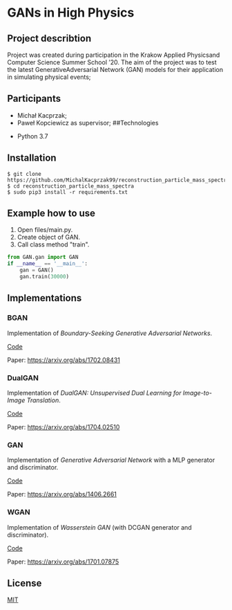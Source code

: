 # GANs in High Physics
## Project describtion 
Project was created during participation in the Krakow Applied Physicsand Computer Science Summer School ’20. The aim of the project was to test the latest GenerativeAdversarial Network (GAN) models for their application in simulating physical events;

## Participants 
 - Michał Kacprzak;
 - Paweł Kopciewicz as supervisor;
##Technologies
* Python 3.7


## Installation
    $ git clone https://github.com/MichalKacprzak99/reconstruction_particle_mass_spectra
    $ cd reconstruction_particle_mass_spectra
    $ sudo pip3 install -r requirements.txt
## Example how to use
1. Open files/main.py.
2. Create object of GAN.
3. Call class method "train".
```python
from GAN.gan import GAN
if __name__ == '__main__':
    gan = GAN()
    gan.train(30000)
```
## Implementations
### BGAN
Implementation of _Boundary-Seeking Generative Adversarial Networks_.

[Code](files/BGAN/bgan.py)

Paper: https://arxiv.org/abs/1702.08431
### DualGAN
Implementation of _DualGAN: Unsupervised Dual Learning for Image-to-Image Translation_.

[Code](files/DUALGAN/dualgan.py)

Paper: https://arxiv.org/abs/1704.02510
### GAN
Implementation of _Generative Adversarial Network_ with a MLP generator and discriminator.

[Code](files/GAN/gan.py)

Paper: https://arxiv.org/abs/1406.2661
### WGAN
Implementation of _Wasserstein GAN_ (with DCGAN generator and discriminator).

[Code](files/WGAN/wgan.py)

Paper: https://arxiv.org/abs/1701.07875
## License
[MIT](https://choosealicense.com/licenses/mit/)


